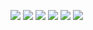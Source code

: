 ![](http://loenwind.info/eio/Pulsating_Crystal.png)
![](http://loenwind.info/eio/Vibrant_Crystal.png)
![](http://loenwind.info/eio/Ender_Crystal.png)
![](http://loenwind.info/eio/Precient_Crystal.png)
![](http://loenwind.info/eio/Enticing_Crystal.png)
![](http://loenwind.info/eio/Weather_Crystal.png)